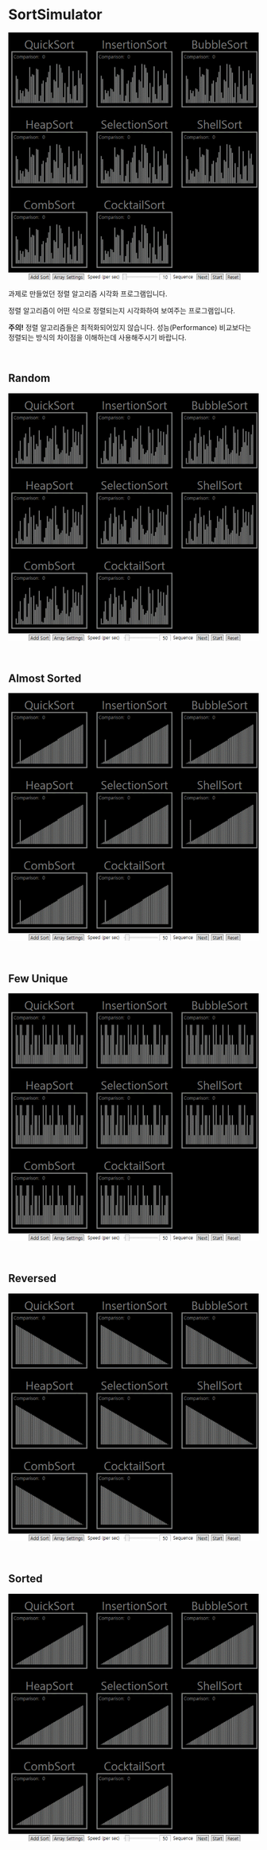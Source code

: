 # SortSimulator

![SortSimulator](https://raw.githubusercontent.com/solo5star/SortSimulator/master/images/SortSimulator.gif)

과제로 만들었던 정렬 알고리즘 시각화 프로그램입니다.

정렬 알고리즘이 어떤 식으로 정렬되는지 시각화하여 보여주는 프로그램입니다.

**주의!** 정렬 알고리즘들은 최적화되어있지 않습니다. 성능(Performance) 비교보다는 정렬되는 방식의 차이점을 이해하는데 사용해주시기 바랍니다.

<br>

## Random
![Random](https://raw.githubusercontent.com/solo5star/SortSimulator/master/images/Random.gif)

<br>

## Almost Sorted
![AlmostSorted](https://raw.githubusercontent.com/solo5star/SortSimulator/master/images/AlmostSorted.gif)

<br>

## Few Unique
![FewUnique](https://raw.githubusercontent.com/solo5star/SortSimulator/master/images/FewUnique.gif)

<br>

## Reversed
![Reversed](https://raw.githubusercontent.com/solo5star/SortSimulator/master/images/Reversed.gif)

<br>

## Sorted
![Sorted](https://raw.githubusercontent.com/solo5star/SortSimulator/master/images/Sorted.gif)